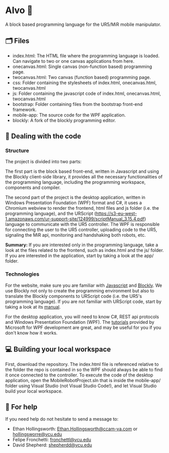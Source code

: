 # Alvo 🦕

A block based programming language for the UR5/MiR mobile manipulator.

## :card_index_dividers:	Files
- index.html: The HTML file where the programming language is loaded. Can navigate to two or one canvas applications from here.
- onecanvas.html: Single canvas (non-function based) programming page.
- twocanvas.html: Two canvas (function based) programming page.
- css: Folder containing the stylesheets of index.html, onecanvas.html, twocanvas.html
- js: Folder containing the javascript code of index.html, onecanvas.html, twocanvas.html
- bootstrap: Folder containing files from the bootstrap front-end framework.
- mobile-app: The source code for the WPF application.
- blockly: A fork of the blockly programming editor.

## :nut_and_bolt: Dealing with the code

### Structure

The project is divided into two parts: 

The first part is the block based front-end, written in Javascript and using the Blockly client-side library, it provides all the necessary functionalities of the programming language, including the programming workspace, components and compiler.

The second part of the project is the desktop application, written in Windows Presentation Foundation (WPF) format and C#, it uses a Chromium webview to render the frontend, html files and js folder (i.e. the programming language), and the URScript (https://s3-eu-west-1.amazonaws.com/ur-support-site/124999/scriptManual_3.15.4.pdf) language to communicate with the UR5 controller. The WPF is responsible for connecting the user to the UR5 controller, uploading code to the UR5, signaling the MiR api, monitoring and handshaking both robots, etc.

**Summary:** If you are interested only in the programming language, take a look at the files related to the frontend, such as index.html and the js/ folder. If you are interested in the application, start by taking a look at the app/ folder.

### Technologies

For the website, make sure you are familiar with [Javascript](https://www.javascript.com/) and [Blockly](https://developers.google.com/blockly). We use Blockly not only to create the programming environment but also to translate the Blockly components to URScript code (i.e. the UR5's programming language). If you are not familiar with URScript code, start by taking a look at its [manual](https://s3-eu-west-1.amazonaws.com/ur-support-site/124999/scriptManual_3.15.4.pdf).

For the desktop application, you will need to know C#, REST api protocols and Windows Presentation Foundation (WPF). The [tutorials](https://docs.microsoft.com/en-us/visualstudio/designers/getting-started-with-wpf) provided by Microsoft for WPF development are great, and may be useful for you if you don't know how it works.

## :computer: Building your local workspace
First, download the repository. The index.html file is referenced relative to the folder the repo is contained in so the WPF should always be able to find it once connected to the controller. To execute the code of the desktop application, open the MobileRobotProject.sln that is inside the mobile-app/ folder using Visual Studio (not Visual Studio Code!), and let Visual Studio build your local workspace.

## :speech_balloon:	For help

If you need help do not hesitate to send a message to:
- Ethan Hollingsworth: Ethan.Hollingsworth@ccam-va.com  or  hollingsworre@vcu.edu
- Felipe Fronchetti: fronchettl@vcu.edu
- David Shepherd: shepherdd@vcu.edu
